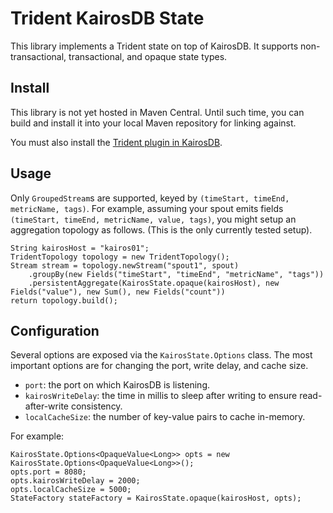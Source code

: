 # Trident KairosDB State

This library implements a Trident state on top of KairosDB. It supports non-transactional,
transactional, and opaque state types.

## Install

This library is not yet hosted in Maven Central. Until such time, you can build and install
it into your local Maven repository for linking against.

You must also install the [Trident plugin in KairosDB](https://github.com/BrightTag/trident-kairosdb-plugin).

## Usage

Only `GroupedStream`s are supported, keyed by `(timeStart, timeEnd, metricName, tags)`.
For example, assuming your spout emits fields `(timeStart, timeEnd, metricName, value, tags)`,
you might setup an aggregation topology as follows. (This is the only currently tested setup).

    String kairosHost = "kairos01";
    TridentTopology topology = new TridentTopology();
    Stream stream = topology.newStream("spout1", spout)
        .groupBy(new Fields("timeStart", "timeEnd", "metricName", "tags"))
        .persistentAggregate(KairosState.opaque(kairosHost), new Fields("value"), new Sum(), new Fields("count"))
    return topology.build();

## Configuration

Several options are exposed via the `KairosState.Options` class. The most important
options are for changing the port, write delay, and cache size.

* `port`: the port on which KairosDB is listening.
* `kairosWriteDelay`: the time in millis to sleep after writing to ensure read-after-write consistency.
* `localCacheSize`: the number of key-value pairs to cache in-memory.

For example:

    KairosState.Options<OpaqueValue<Long>> opts = new KairosState.Options<OpaqueValue<Long>>();
    opts.port = 8080;
    opts.kairosWriteDelay = 2000;
    opts.localCacheSize = 5000;
    StateFactory stateFactory = KairosState.opaque(kairosHost, opts);

